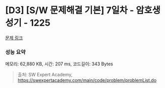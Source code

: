 # [D3] [S/W 문제해결 기본] 7일차 - 암호생성기 - 1225 

[문제 링크](https://swexpertacademy.com/main/code/problem/problemDetail.do?contestProbId=AV14uWl6AF0CFAYD) 

### 성능 요약

메모리: 62,880 KB, 시간: 207 ms, 코드길이: 343 Bytes



> 출처: SW Expert Academy, https://swexpertacademy.com/main/code/problem/problemList.do